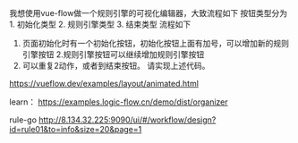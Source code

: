 我想使用vue-flow做一个规则引擎的可视化编辑器，大致流程如下
按钮类型分为1. 初始化类型 2. 规则引擎类型 3. 结束类型
流程如下
1. 页面初始化时有一个初始化按钮，初始化按钮上面有加号，可以增加新的规则引擎按钮
2.规则引擎按钮可以继续增加规则引擎按钮
3. 可以重复2动作，或者到结束按钮。
请实现上述代码。


https://vueflow.dev/examples/layout/animated.html

learn：
https://examples.logic-flow.cn/demo/dist/organizer


rule-go
http://8.134.32.225:9090/ui/#/workflow/design?id=rule01&to=info&size=20&page=1
